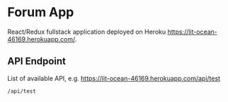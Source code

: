 # Forum App
React/Redux fullstack application deployed on Heroku https://lit-ocean-46169.herokuapp.com/.

## API Endpoint
List of available API, e.g. https://lit-ocean-46169.herokuapp.com/api/test
```
/api/test
```
